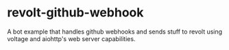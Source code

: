# revolt-github-webhook
A bot example that handles github webhooks and sends stuff to revolt using voltage and aiohttp's web server capabilities.
